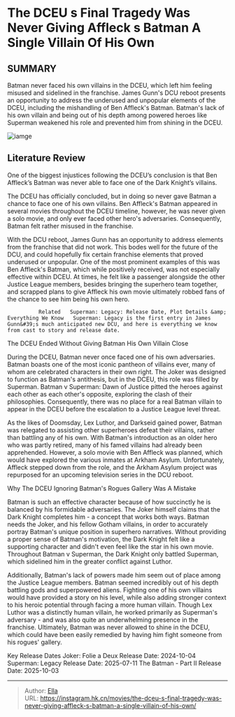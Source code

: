 # The DCEU s Final Tragedy Was Never Giving Affleck s Batman A Single Villain Of His Own


## SUMMARY 



  Batman never faced his own villains in the DCEU, which left him feeling misused and sidelined in the franchise.   James Gunn&#39;s DCU reboot presents an opportunity to address the underused and unpopular elements of the DCEU, including the mishandling of Ben Affleck&#39;s Batman.   Batman&#39;s lack of his own villain and being out of his depth among powered heroes like Superman weakened his role and prevented him from shining in the DCEU.  

![iamge](https://static1.srcdn.com/wordpress/wp-content/uploads/2023/12/ben-affleck-batman-no-villain-blended-image-with-ben-affleck-as-batman-flanked-by-jack-nicholson-s-joker-and-colin-farrell-s-penguin.jpg)

## Literature Review
One of the biggest injustices following the DCEU’s conclusion is that Ben Affleck’s Batman was never able to face one of the Dark Knight’s villains. 




The DCEU has officially concluded, but in doing so never gave Batman a chance to face one of his own villains. Ben Affleck&#39;s Batman appeared in several movies throughout the DCEU timeline, however, he was never given a solo movie, and only ever faced other hero&#39;s adversaries. Consequently, Batman felt rather misused in the franchise.




With the DCU reboot, James Gunn has an opportunity to address elements from the franchise that did not work. This bodes well for the future of the DCU, and could hopefully fix certain franchise elements that proved underused or unpopular. One of the most prominent examples of this was Ben Affleck&#39;s Batman, which while positively received, was not especially effective within DCEU. At times, he felt like a passenger alongside the other Justice League members, besides bringing the superhero team together, and scrapped plans to give Affleck his own movie ultimately robbed fans of the chance to see him being his own hero.

              Related   Superman: Legacy: Release Date, Plot Details &amp; Everything We Know   Superman: Legacy is the first entry in James Gunn&#39;s much anticipated new DCU, and here is everything we know from cast to story and release date.    


 The DCEU Ended Without Giving Batman His Own Villain 
   Close     




During the DCEU, Batman never once faced one of his own adversaries. Batman boasts one of the most iconic pantheon of villains ever, many of whom are celebrated characters in their own right. The Joker was designed to function as Batman&#39;s antithesis, but in the DCEU, this role was filled by Superman. Batman v Superman: Dawn of Justice pitted the heroes against each other as each other&#39;s opposite, exploring the clash of their philosophies. Consequently, there was no place for a real Batman villain to appear in the DCEU before the escalation to a Justice League level threat.

As the likes of Doomsday, Lex Luthor, and Darkseid gained power, Batman was relegated to assisting other superheroes defeat their villains, rather than battling any of his own. With Batman&#39;s introduction as an older hero who was partly retired, many of his famed villains had already been apprehended. However, a solo movie with Ben Affleck was planned, which would have explored the various inmates at Arkham Asylum. Unfortunately, Affleck stepped down from the role, and the Arkham Asylum project was repurposed for an upcoming television series in the DCU reboot.






 Why The DCEU Ignoring Batman&#39;s Rogues Gallery Was A Mistake 
          

Batman is such an effective character because of how succinctly he is balanced by his formidable adversaries. The Joker himself claims that the Dark Knight completes him - a concept that works both ways. Batman needs the Joker, and his fellow Gotham villains, in order to accurately portray Batman&#39;s unique position in superhero narratives. Without providing a proper sense of Batman&#39;s motivation, the Dark Knight felt like a supporting character and didn&#39;t even feel like the star in his own movie. Throughout Batman v Superman, the Dark Knight only battled Superman, which sidelined him in the greater conflict against Luthor.

Additionally, Batman&#39;s lack of powers made him seem out of place among the Justice League members. Batman seemed incredibly out of his depth battling gods and superpowered aliens. Fighting one of his own villains would have provided a story on his level, while also adding stronger context to his heroic potential through facing a more human villain. Though Lex Luthor was a distinctly human villain, he worked primarily as Superman&#39;s adversary - and was also quite an underwhelming presence in the franchise. Ultimately, Batman was never allowed to shine in the DCEU, which could have been easily remedied by having him fight someone from his rogues&#39; gallery.




  Key Release Dates              Joker: Folie a Deux Release Date: 2024-10-04                   Superman: Legacy Release Date: 2025-07-11                   The Batman - Part II Release Date: 2025-10-03      

---

> Author: [Ella](https://instagram.hk.cn/)  
> URL: https://instagram.hk.cn/movies/the-dceu-s-final-tragedy-was-never-giving-affleck-s-batman-a-single-villain-of-his-own/  

